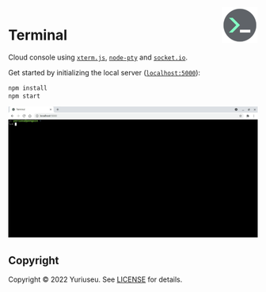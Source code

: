 <img alt="logo" align="right" width="72px" height="72px" src="./favicon.svg">

# Terminal

Cloud console using [`xterm.js`][1], [`node-pty`][2] and [`socket.io`][3].

Get started by initializing the local server ([`localhost:5000`][0]):

```console
npm install
npm start
```

![demo](./preview.gif)

## Copyright

Copyright &copy; 2022 Yuriuseu. See [LICENSE](./LICENSE) for details.

[0]: http://localhost:5000
[1]: https://github.com/xtermjs/xterm.js
[2]: https://github.com/microsoft/node-pty
[3]: https://github.com/socketio/socket.io
